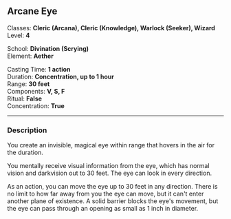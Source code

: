 ## Arcane Eye

Classes: **Cleric (Arcana), Cleric (Knowledge), Warlock (Seeker), Wizard**  
Level: **4**  

School: **Divination (Scrying)**  
Element: **Aether**  

Casting Time: **1 action**  
Duration: **Concentration, up to 1 hour**  
Range: **30 feet**  
Components: **V, S, F**  
Ritual: **False**  
Concentration: **True**  

------

### Description

You create an invisible, magical eye within range that hovers in the air for the duration.

You mentally receive visual information from the eye, which has normal vision and darkvision out to 30 feet. The eye can look in every direction.

As an action, you can move the eye up to 30 feet in any direction. There is no limit to how far away from you the eye can move, but it can't enter another plane of existence. A solid barrier blocks the eye's movement, but the eye can pass through an opening as small as 1 inch in diameter.